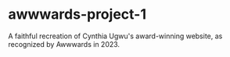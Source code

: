 # awwwards-project-1
A faithful recreation of Cynthia Ugwu's award-winning website, as recognized by Awwwards in 2023.
